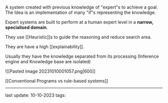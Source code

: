 A system created with previous knowledge of "expert"s to achieve a goal. The Idea is an implementation of many "if"s representing the knowledge.

Expert systems are built to perform at a human expert level in a **narrow, specialised domain**.

They use [[Heuristic]]s to guide the reasoning and reduce search area.

They are have a high [[explainability]].

Usually they have the knowledge separated from its processing (Inference engine and Knowledge base are isolated)

![[Pasted image 20231010001057.png|600]]

[[Conventional Programs vs rule-based systems]]

---
last update: 10-10-2023
tags: